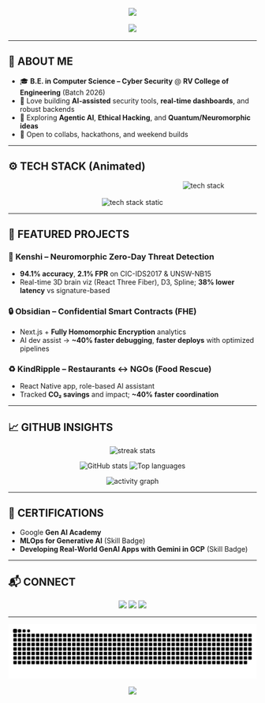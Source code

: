 <!-- BANNER -->
<p align="center">
  <img src="https://capsule-render.vercel.app/api?type=waving&height=220&color=0:7953CD,100:00C2FF&text=Hey%20there%20%F0%9F%91%8B%20I'm%20Yuvraj%20Kumar&fontAlign=50&fontSize=42&fontColor=ffffff&desc=Cybersecurity%20%7C%20AI%20%7C%20Full-Stack&descAlign=50&descSize=18" />
</p>

<!-- TYPING INTRO -->
<p align="center">
  <img src="https://readme-typing-svg.demolab.com?font=Fira+Code&pause=1200&center=true&vCenter=true&width=700&lines=Cybersecurity+Enthusiast+%E2%9A%A1;AI+Innovator+%F0%9F%A4%96;Full-Stack+Developer+%F0%9F%92%BB;Always+learning%2C+building%2C+shipping+%E2%9C%A8" />
</p>

---

## 🧠 ABOUT ME

- 🎓 **B.E. in Computer Science – Cyber Security** @ **RV College of Engineering** (Batch 2026)
- 🔐 Love building **AI-assisted** security tools, **real-time dashboards**, and robust backends
- 🌱 Exploring **Agentic AI**, **Ethical Hacking**, and **Quantum/Neuromorphic ideas**
- 🤝 Open to collabs, hackathons, and weekend builds

---

## ⚙️ TECH STACK (Animated)

<!-- Animated marquee of icons -->
<p align="center">
  <marquee behavior="scroll" direction="left" scrollamount="6" width="90%">
    <img height="42" src="https://skillicons.dev/icons?i=java,python,cpp,js,ts,react,next,node,express,fastapi,flask,postgres,mysql,redis,docker,gcp,git,figma,tailwind,d3&perline=20" alt="tech stack" />
  </marquee>
</p>

<!-- Static fallback (for clients that block marquee) -->
<p align="center">
  <img height="42" src="https://skillicons.dev/icons?i=java,python,cpp,js,ts,react,next,node,express,fastapi,flask,postgres,mysql,redis,docker,gcp,git,figma,tailwind,d3&perline=10" alt="tech stack static" />
</p>

---

## 🚀 FEATURED PROJECTS

### 🧠 Kenshi – Neuromorphic Zero-Day Threat Detection
- **94.1% accuracy**, **2.1% FPR** on CIC-IDS2017 & UNSW-NB15
- Real-time 3D brain viz (React Three Fiber), D3, Spline; **38% lower latency** vs signature-based

### 🔒 Obsidian – Confidential Smart Contracts (FHE)
- Next.js + **Fully Homomorphic Encryption** analytics
- AI dev assist → **~40% faster debugging**, **faster deploys** with optimized pipelines

### ♻️ KindRipple – Restaurants ↔ NGOs (Food Rescue)
- React Native app, role-based AI assistant
- Tracked **CO₂ savings** and impact; **~40% faster coordination**

---

## 📈 GITHUB INSIGHTS

<p align="center">
  <!-- Streak -->
  <img height="165" src="https://streak-stats.demolab.com?user=yuv1kun&theme=radical&date_format=j%20M%5B%20Y%5D&fire=DD2727" alt="streak stats"/>
</p>

<p align="center">
  <!-- Stats + Top Langs -->
  <img height="170" src="https://github-readme-stats.vercel.app/api?username=yuv1kun&show_icons=true&theme=radical&rank_icon=github" alt="GitHub stats"/>
  <img height="170" src="https://github-readme-stats.vercel.app/api/top-langs/?username=yuv1kun&layout=compact&theme=radical&langs_count=10" alt="Top languages"/>
</p>

<!-- Dynamic Activity Graph -->
<p align="center">
  <img src="https://github-readme-activity-graph.vercel.app/graph?username=yuv1kun&theme=react-dark&hide_border=true&area=true" alt="activity graph"/>
</p>

---

## 🏅 CERTIFICATIONS

- Google **Gen AI Academy**
- **MLOps for Generative AI** (Skill Badge)
- **Developing Real-World GenAI Apps with Gemini in GCP** (Skill Badge)

---

## 📬 CONNECT

<p align="center">
  <a href="mailto:kyuvraj756@gmail.com"><img src="https://img.shields.io/badge/Gmail-D14836?logo=gmail&logoColor=white&style=for-the-badge"/></a>
  <a href="https://www.linkedin.com/in/yuvraj-kumar101"><img src="https://img.shields.io/badge/LinkedIn-0A66C2?logo=linkedin&logoColor=white&style=for-the-badge"/></a>
  <a href="https://github.com/yuv1kun"><img src="https://img.shields.io/badge/GitHub-181717?logo=github&logoColor=white&style=for-the-badge"/></a>
</p>

---

<!-- Fun snake contribution graph -->
<p align="center">
  <img src="https://github.com/Platane/snk/raw/output/github-contribution-grid-snake.svg" alt="snake animation" />
</p>

<!-- FOOTER WAVES -->
<p align="center">
  <img src="https://capsule-render.vercel.app/api?type=waving&height=140&section=footer&color=0:00C2FF,100:7953CD" />
</p>
